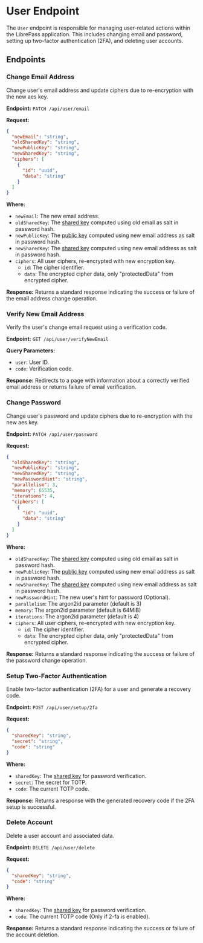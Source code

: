 # User Endpoint

The `User` endpoint is responsible for managing user-related actions within the LibrePass application.
This includes changing email and password, setting up two-factor authentication (2FA), and deleting user accounts.

## Endpoints

### Change Email Address

Change user's email address and update ciphers due to re-encryption with the new aes key.

**Endpoint:** `PATCH /api/user/email`

**Request:**

```json
{
  "newEmail": "string",
  "oldSharedKey": "string",
  "newPublicKey": "string",
  "newSharedKey": "string",
  "ciphers": [
    {
      "id": "uuid",
      "data": "string"
    }
  ]
}
```

**Where:**

- `newEmail`: The new email address.
- `oldSharedKey`: The [shared key](../crypto/cryptography.md#user-authentication) computed using old email as salt in password hash.
- `newPublicKey`: The [public key](../crypto/cryptography.md#public-key) computed using new email address as salt in password hash.
- `newSharedKey`: The [shared key](../crypto/cryptography.md#user-authentication) computed using new email address as salt in password hash.
- `ciphers`: All user ciphers, re-encrypted with new encryption key.
    - `id`: The cipher identifier.
    - `data`: The encrypted cipher data, only "protectedData" from encrypted cipher.

**Response:** Returns a standard response indicating the success or failure of the email address change operation.

### Verify New Email Address

Verify the user's change email request using a verification code.

**Endpoint:** `GET /api/user/verifyNewEmail`

**Query Parameters:**

- `user`: User ID.
- `code`: Verification code.

**Response:** Redirects to a page with information about a correctly verified email address or returns failure of email verification.

### Change Password

Change user's password and update ciphers due to re-encryption with the new aes key.

**Endpoint:** `PATCH /api/user/password`

**Request:**

```json
{
  "oldSharedKey": "string",
  "newPublicKey": "string",
  "newSharedKey": "string",
  "newPasswordHint": "string",
  "parallelism": 3,
  "memory": 65535,
  "iterations": 4,
  "ciphers": [
    {
      "id": "uuid",
      "data": "string"
    }
  ]
}
```

**Where:**

- `oldSharedKey`: The [shared key](../crypto/cryptography.md#user-authentication) computed using old email as salt in password hash.
- `newPublicKey`: The [public key](../crypto/cryptography.md#public-key) computed using new email address as salt in password hash.
- `newSharedKey`: The [shared key](../crypto/cryptography.md#user-authentication) computed using new email address as salt in password hash.
- `newPasswordHint`: The new user's hint for password (Optional).
- `parallelism`: The argon2id parameter (default is 3)
- `memory`: The argon2id parameter (default is 64MiB)
- `iterations`: The argon2id parameter (default is 4)
- `ciphers`: All user ciphers, re-encrypted with new encryption key.
    - `id`: The cipher identifier.
    - `data`: The encrypted cipher data, only "protectedData" from encrypted cipher.

**Response:** Returns a standard response indicating the success or failure of the password change operation.

### Setup Two-Factor Authentication

Enable two-factor authentication (2FA) for a user and generate a recovery code.

**Endpoint:** `POST /api/user/setup/2fa`

**Request:**

```json
{
  "sharedKey": "string",
  "secret": "string",
  "code": "string"
}
```

**Where:**

- `sharedKey`: The [shared key](../crypto/cryptography.md#user-authentication) for password verification.
- `secret`: The secret for TOTP.
- `code`: The current TOTP code.

**Response:** Returns a response with the generated recovery code if the 2FA setup is successful.

### Delete Account

Delete a user account and associated data.

**Endpoint:** `DELETE /api/user/delete`

**Request:**

```json
{
  "sharedKey": "string",
  "code": "string"
}
```

**Where:**

- `sharedKey`: The [shared key](../crypto/cryptography.md#user-authentication) for password verification.
- `code`: The current TOTP code (Only if 2-fa is enabled).

**Response:** Returns a standard response indicating the success or failure of the account deletion.
